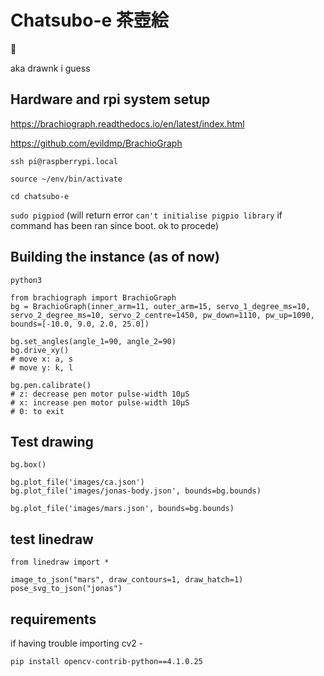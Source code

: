 # Chatsubo-e 茶壺絵

🍵

aka drawnk i guess

## Hardware and rpi system setup

https://brachiograph.readthedocs.io/en/latest/index.html

https://github.com/evildmp/BrachioGraph

`ssh pi@raspberrypi.local`

`source ~/env/bin/activate`

`cd chatsubo-e` 

`sudo pigpiod`  (will return error `can't initialise pigpio library` if command has been ran since boot. ok to procede)

## Building the instance (as of now)

```
python3

from brachiograph import BrachioGraph
bg = BrachioGraph(inner_arm=11, outer_arm=15, servo_1_degree_ms=10, servo_2_degree_ms=10, servo_2_centre=1450, pw_down=1110, pw_up=1090, bounds=[-10.0, 9.0, 2.0, 25.0])

bg.set_angles(angle_1=90, angle_2=90)  
bg.drive_xy()
# move x: a, s
# move y: k, l

bg.pen.calibrate()
# z: decrease pen motor pulse-width 10µS
# x: increase pen motor pulse-width 10µS
# 0: to exit
```

## Test drawing
```
bg.box()

bg.plot_file('images/ca.json')
bg.plot_file('images/jonas-body.json', bounds=bg.bounds)

bg.plot_file('images/mars.json', bounds=bg.bounds)
```

## test linedraw
```
from linedraw import *

image_to_json("mars", draw_contours=1, draw_hatch=1)
pose_svg_to_json("jonas")
```

## requirements
if having trouble importing cv2 - 

```
pip install opencv-contrib-python==4.1.0.25
```

